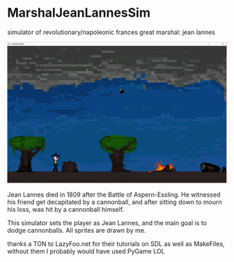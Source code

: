 # MarshalJeanLannesSim
simulator of revolutionary/napoleonic frances great marshal: jean lannes

![alt text](textures/lannesSimScreenshot.png)

Jean Lannes died in 1809 after the Battle of Aspern-Essling. He witnessed his friend get decapitated by a cannonball, and after sitting down to mourn his loss, was hit by a cannonball himself. 

This simulator sets the player as Jean Lannes, and the main goal is to dodge cannonballs. All sprites are drawn by me.




thanks a TON to LazyFoo.net for their tutorials on SDL as well as MakeFiles, without them I probably would have used PyGame LOL
